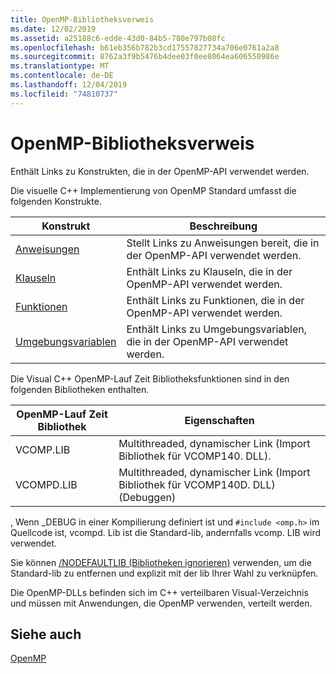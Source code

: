 ```yaml
---
title: OpenMP-Bibliotheksverweis
ms.date: 12/02/2019
ms.assetid: a25188c6-edde-43d0-84b5-780e797b08fc
ms.openlocfilehash: b61eb356b782b3cd17557827734a706e0761a2a8
ms.sourcegitcommit: 8762a3f9b5476b4dee03f0ee8064ea606550986e
ms.translationtype: MT
ms.contentlocale: de-DE
ms.lasthandoff: 12/04/2019
ms.locfileid: "74810737"
---
```

# <a name="openmp-library-reference"></a>OpenMP-Bibliotheksverweis

Enthält Links zu Konstrukten, die in der OpenMP-API verwendet werden.

Die visuelle C++ Implementierung von OpenMP Standard umfasst die folgenden Konstrukte.

|Konstrukt|Beschreibung|
|---------------|-----------------|
|[Anweisungen](openmp-directives.md)|Stellt Links zu Anweisungen bereit, die in der OpenMP-API verwendet werden.|
|[Klauseln](openmp-clauses.md)|Enthält Links zu Klauseln, die in der OpenMP-API verwendet werden.|
|[Funktionen](openmp-functions.md)|Enthält Links zu Funktionen, die in der OpenMP-API verwendet werden.|
|[Umgebungsvariablen](openmp-environment-variables.md)|Enthält Links zu Umgebungsvariablen, die in der OpenMP-API verwendet werden.|

Die Visual C++ OpenMP-Lauf Zeit Bibliotheksfunktionen sind in den folgenden Bibliotheken enthalten.

|OpenMP-Lauf Zeit Bibliothek|Eigenschaften|
|------------------------------|---------------------|
|VCOMP.LIB|Multithreaded, dynamischer Link (Import Bibliothek für VCOMP140. DLL).|
|VCOMPD.LIB|Multithreaded, dynamischer Link (Import Bibliothek für VCOMP140D. DLL) (Debuggen)|

, Wenn _DEBUG in einer Kompilierung definiert ist und `#include <omp.h>` im Quellcode ist, vcompd. Lib ist die Standard-lib, andernfalls vcomp. LIB wird verwendet.

Sie können [/NODEFAULTLIB (Bibliotheken ignorieren)](../../../build/reference/nodefaultlib-ignore-libraries.md) verwenden, um die Standard-lib zu entfernen und explizit mit der lib Ihrer Wahl zu verknüpfen.

Die OpenMP-DLLs befinden sich im C++ verteilbaren Visual-Verzeichnis und müssen mit Anwendungen, die OpenMP verwenden, verteilt werden.

## <a name="see-also"></a>Siehe auch

[OpenMP](../../../parallel/openmp/openmp-in-visual-cpp.md)

